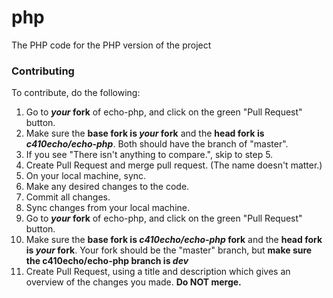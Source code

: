 php
===

The PHP code for the PHP version of the project

### Contributing
To contribute, do the following:

1. Go to **_your_ fork** of echo-php, and click on the green "Pull Request" button.
2. Make sure the **base fork is _your_ fork** and the **head fork is _c410echo/echo-php_**. Both should have the branch of "master".
3. If you see "There isn't anything to compare.", skip to step 5.
4. Create Pull Request and merge pull request. (The name doesn't matter.)
5. On your local machine, sync.
6. Make any desired changes to the code.
7. Commit all changes.
8. Sync changes from your local machine.
8. Go to **_your_ fork** of echo-php, and click on the green "Pull Request" button.
9. Make sure the **base fork is _c410echo/echo-php_ fork** and the **head fork is _your_ fork**. Your fork should be the "master" branch, but **make sure the c410echo/echo-php branch is _dev_**
10. Create Pull Request, using a title and description which gives an overview of the changes you made. **Do NOT merge.**
